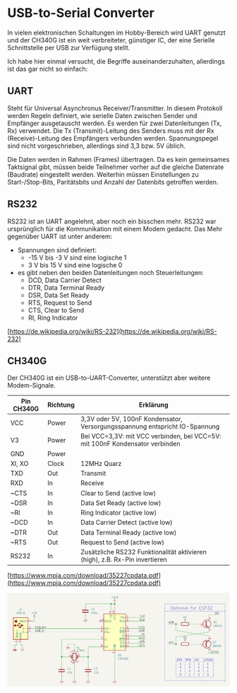 # USB-to-Serial Converter

In vielen elektronischen Schaltungen im Hobby-Bereich wird UART genutzt und der CH340G ist ein weit verbreiteter, günstiger IC, der eine Serielle Schnittstelle per USB zur Verfügung stellt. 

Ich habe hier einmal versucht, die Begriffe auseinanderzuhalten, allerdings ist das gar nicht so einfach:

## UART

Steht für Universal Asynchronus Receiver/Transmitter. In diesem Protokoll werden Regeln definiert, wie serielle Daten zwischen Sender und Empfänger ausgetauscht werden. Es werden für zwei Datenleitungen (Tx, Rx) verwendet. Die Tx (Transmit)-Leitung des Senders muss mit der Rx (Receive)-Leitung des Empfängers verbunden werden. Spannungspegel sind nicht vorgeschrieben, allerdings sind 3,3 bzw. 5V üblich.

Die Daten werden in Rahmen (Frames) übertragen. Da es kein gemeinsames Taktsignal gibt, müssen beide Teilnehmer vorher auf die gleiche Datenrate (Baudrate) eingestellt werden. Weiterhin müssen Einstellungen zu Start-/Stop-Bits, Paritätsbits und Anzahl der Datenbits getroffen werden.

## RS232

RS232 ist an UART angelehnt, aber noch ein bisschen mehr. RS232 war ursprünglich für die Kommunikation mit einem Modem gedacht. Das Mehr gegenüber UART ist unter anderem:

 - Spannungen sind definiert:
   - -15 V bis -3 V sind eine logische 1
   - 3 V bis 15 V sind eine logische 0
 - es gibt neben den beiden Datenleitungen noch Steuerleitungen:
   - DCD, Data Carrier Detect
   - DTR, Data Terminal Ready
   - DSR, Data Set Ready
   - RTS, Request to Send
   - CTS, Clear to Send
   - RI, Ring Indicator

[https://de.wikipedia.org/wiki/RS-232](https://de.wikipedia.org/wiki/RS-232)

## CH340G

Der CH340G ist ein USB-to-UART-Converter, unterstützt aber weitere Modem-Signale. 

Pin CH340G | Richtung | Erklärung 
-----------|----------|-----------
VCC        | Power    | 3,3V oder 5V, 100nF Kondensator, Versorgungsspannung entspricht IO-Spannung
V3         | Power    | Bei VCC=3,3V: mit VCC verbinden, bei VCC=5V: mit 100nF Kondensator verbinden
GND        | Power    |  
XI, XO     | Clock    | 12MHz Quarz
TXD        | Out      | Transmit
RXD        | In       | Receive
~CTS       | In       | Clear to Send (active low)
~DSR       | In       | Data Set Ready (active low)
~RI        | In       | Ring Indicator (active low)
~DCD       | In       | Data Carrier Detect (active low)
~DTR       | Out      | Data Terminal Ready (active low)
~RTS       | Out      | Request to Send (active low)
RS232      | In       | Zusätzliche RS232 Funktionalität aktivieren (high), z.B. Rx-Pin invertieren


[https://www.mpja.com/download/35227cpdata.pdf](https://www.mpja.com/download/35227cpdata.pdf)

![CH340G Schematic](CH340G_schematic.png "CH340G Schematic")
